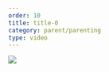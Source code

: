 ```yaml
---
order: 10
title: title-0
category: parent/parenting
type: video
---
```


[![](../../static/images/parenting-crisis-cover.webp)](../../static/videos/parenting-crisis.mp4)
